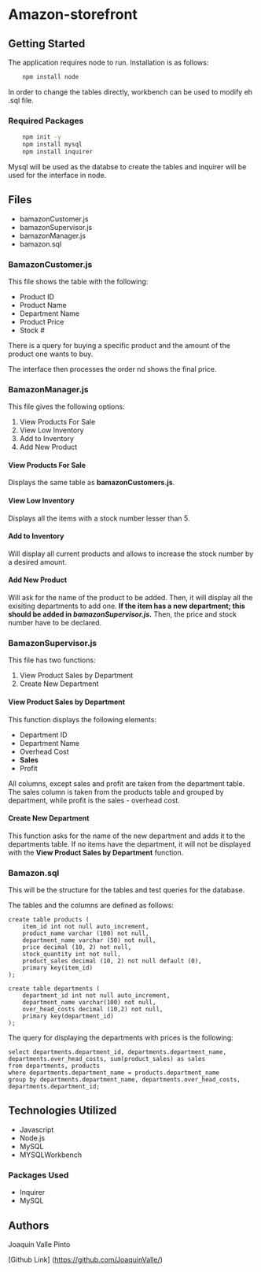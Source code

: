 # Amazon-storefront

## Getting Started

The application requires node to run. Installation is as follows:

```Bash
    npm install node
```
In order to change the tables directly, workbench can be used to modify eh .sql file.

### Required Packages

```Bash
    npm init -y
    npm install mysql
    npm install inquirer
```

Mysql will be used as the databse to create the tables and inquirer will be used for the interface in node.

## Files

* bamazonCustomer.js
* bamazonSupervisor.js
* bamazonManager.js
* bamazon.sql

### BamazonCustomer.js

This file shows the table with the following:

* Product ID
* Product Name
* Department Name
* Product Price
* Stock #

There is a query for buying a specific product and the amount of the product one wants to buy.

The interface then processes the order nd shows the final price.

### BamazonManager.js

This file gives the following options:

1. View Products For Sale
2. View Low Inventory
3. Add to Inventory
4. Add New Product

#### View Products For Sale

Displays the same table as **bamazonCustomers.js**.

#### View Low Inventory

Displays all the items with a stock number lesser than 5.

#### Add to Inventory

Will display all current products and allows to increase the stock number by a desired amount.

#### Add New Product

Will ask for the name of the product to be added. Then, it will display all the exisiting departments to add one. **If the item has a new department; this should be added in *bamazonSupervisor.js*.** Then, the price and stock number have to be declared.

### BamazonSupervisor.js

This file has two functions:

1. View Product Sales by Department
2. Create New Department

#### View Product Sales by Department

This function displays the following elements:

* Department ID
* Department Name
* Overhead Cost
* **Sales**
* Profit

All columns, except sales and profit are taken from the department table. The sales column is taken from the products table and grouped by department, while profit is the sales - overhead cost.

#### Create New Department

This function asks for the name of the new department and adds it to the departments table. If no items have the department, it will not be displayed with the **View Product Sales by Department** function.

### Bamazon.sql

This will be the structure for the tables and test queries for the database. 

The tables and the columns are defined as follows:

```MySQLWorkbench
create table products (
    item_id int not null auto_increment,
    product_name varchar (100) not null,
    department_name varchar (50) not null,
    price decimal (10, 2) not null,
    stock_quantity int not null,
    product_sales decimal (10, 2) not null default (0),
    primary key(item_id)
);

create table departments (
	department_id int not null auto_increment,
    department_name varchar(100) not null,
	over_head_costs decimal (10,2) not null,
    primary key(department_id)
);
```

The query for displaying the departments with prices is the following: 

```MySQLWorkbench
select departments.department_id, departments.department_name, departments.over_head_costs, sum(product_sales) as sales
from departments, products
where departments.department_name = products.department_name
group by departments.department_name, departments.over_head_costs, departments.department_id;
```

## Technologies Utilized

* Javascript
* Node.js
* MySQL
* MYSQLWorkbench

### Packages Used

* Inquirer
* MySQL

## Authors

Joaquin Valle Pinto

[Github Link] (https://github.com/JoaquinValle/)
